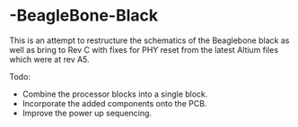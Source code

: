 # -BeagleBone-Black
This is an attempt to restructure the schematics of the Beaglebone black as well as bring to Rev C with fixes for PHY reset from the latest Altium files which were at rev A5.

Todo:
* Combine the processor blocks into a single block.
* Incorporate the added components onto the PCB.
* Improve the power up sequencing.

